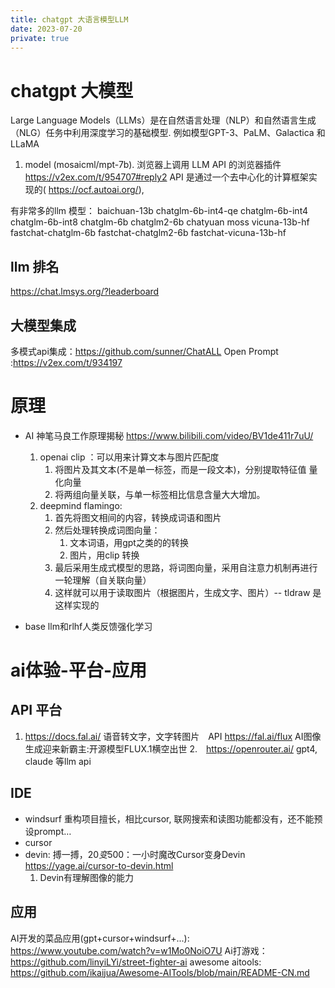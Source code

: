 ```yaml
---
title: chatgpt 大语言模型LLM
date: 2023-07-20
private: true
---
```

# chatgpt 大模型
Large Language Models（LLMs）是在自然语言处理（NLP）和自然语言生成（NLG）任务中利用深度学习的基础模型. 例如模型GPT-3、PaLM、Galactica 和LLaMA
1. model (mosaicml/mpt-7b). 
    浏览器上调用 LLM API 的浏览器插件 https://v2ex.com/t/954707#reply2
    API 是通过一个去中心化的计算框架实现的( https://ocf.autoai.org/), 

有非常多的llm 模型：
baichuan-13b chatglm-6b-int4-qe chatglm-6b-int4 chatglm-6b-int8 chatglm-6b chatglm2-6b chatyuan moss vicuna-13b-hf fastchat-chatglm-6b fastchat-chatglm2-6b fastchat-vicuna-13b-hf

## llm 排名
https://chat.lmsys.org/?leaderboard

## 大模型集成
多模式api集成：https://github.com/sunner/ChatALL
Open Prompt :https://v2ex.com/t/934197

# 原理
- AI 神笔马良工作原理揭秘 https://www.bilibili.com/video/BV1de411r7uU/
    1. openai clip ：可以用来计算文本与图片匹配度
        1. 将图片及其文本(不是单一标签，而是一段文本)，分别提取特征值 量化向量
        2. 将两组向量关联，与单一标签相比信息含量大大增加。
    2. deepmind flamingo:
        1. 首先将图文相间的内容，转换成词语和图片
        2. 然后处理转换成词图向量：
           1. 文本词语，用gpt之类的的转换
           1. 图片，用clip 转换
        3. 最后采用生成式模型的思路，将词图向量，采用自注意力机制再进行一轮理解（自关联向量）
        4. 这样就可以用于读取图片（根据图片，生成文字、图片）-- tldraw 是这样实现的

- base llm和rlhf人类反馈强化学习

# ai体验-平台-应用
## API 平台
1. https://docs.fal.ai/
    语音转文字，文字转图片　API
    https://fal.ai/flux
    AI图像生成迎来新霸主:开源模型FLUX.1横空出世
2.　https://openrouter.ai/
    gpt4, claude 等llm api

## IDE
- windsurf 重构项目擅长，相比cursor, 联网搜索和读图功能都没有，还不能预设prompt…
- cursor
- devin: 搏一搏，$20变$500：一小时魔改Cursor变身Devin https://yage.ai/cursor-to-devin.html
    1. Devin有理解图像的能力

## 应用
AI开发的菜品应用(gpt+cursor+windsurf+...): 
    https://www.youtube.com/watch?v=w1Mo0NoiO7U
Ai打游戏：https://github.com/linyiLYi/street-fighter-ai
awesome aitools: https://github.com/ikaijua/Awesome-AITools/blob/main/README-CN.md 